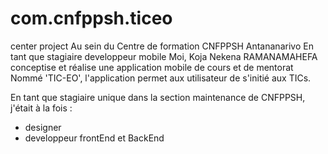 # com.cnfppsh.ticeo
center project
Au sein du Centre de formation CNFPPSH Antananarivo
En tant que stagiaire developpeur mobile
Moi, Koja Nekena RAMANAMAHEFA conceptise et réalise une application mobile de cours et de mentorat
Nommé 'TIC-EO', l'application permet aux utilisateur de s'initié aux TICs.

En tant que stagiaire unique dans la section maintenance de CNFPPSH, j'était à la fois : 
* designer
* developpeur frontEnd et BackEnd
